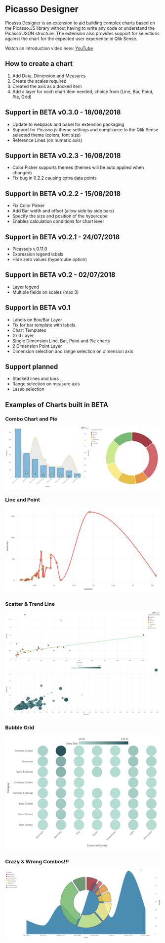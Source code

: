# Picasso Designer

Picasso Designer is an extension to aid building complex charts based on the Picasso.JS library without having to write any code or understand the Picasso JSON structure. The extension also provides support for selections against the chart for the expected user experience in Qlik Sense.

Watch an introduction video here: [YouTube](https://youtu.be/0tLm7Lf3TYc)

## How to create a chart
1. Add Data, Dimension and Measures
1. Create the scales required
1. Created the axis as a docked item
1. Add a layer for each chart item needed, choice from (Line, Bar, Point, Pie, Grid)

## Support in BETA v0.3.0 - 18/08/2018
* Update to webpack and babel for extension packaging
* Support for Picasso.js theme settings and compliance to the Qlik Sense selected theme (colors, font size)
* Reference Lines (on numeric axis)

## Support in BETA v0.2.3 - 16/08/2018
* Color Picker supports themes (themes will be auto applied when changed)
* Fix bug in 0.2.2 causing extra data points

## Support in BETA v0.2.2 - 15/08/2018
* Fix Color Picker
* Add Bar width and offset (allow side by side bars)
* Specify the size and position of the hypercube
* Enables calculation conditions for chart level

## Support in BETA v0.2.1 - 24/07/2018
* Picassojs v.0.11.0
* Expression legend labels
* Hide zero values (hypercube option)

## Support in BETA v0.2 - 02/07/2018
* Layer legend
* Multiple fields on scales (max 3)

## Support in BETA v0.1
* Labels on Box/Bar Layer
* Fix for bar template with labels.
* Chart Templates
* Grid Layer
* Single Dimension Line, Bar, Point and Pie charts
* 2 Dimension Point Layer
* Dimension selection and range selection on dimension axis

## Support planned
* Stacked lines and bars
* Range selection on measure axis
* Lasso selection

## Examples of Charts built in BETA
### Combo Chart and Pie
![Combo and Pie](https://github.com/AnalyticsEarth/data/raw/master/Random-Combo.png)

### Line and Point
![Line and Point](https://github.com/AnalyticsEarth/data/raw/master/LineandPoint.png)

### Scatter & Trend Line
![Scatter and Trend Line](https://github.com/AnalyticsEarth/data/raw/master/Scatter.png)

### Bubble Grid
![Bubble Grid](https://github.com/AnalyticsEarth/data/raw/master/bubble-grid.png)

### Crazy & Wrong Combos!!!
![Crazy Chart](https://github.com/AnalyticsEarth/data/raw/master/crazy.png)
